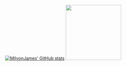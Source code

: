[![MilyonJames' GitHub stats](https://github-readme-stats-git-masterorgs-github-readme-stats-team.vercel.app/api?username=MilyonJames&include_orgs=true&theme=radical)](https://github.com/anuraghazra/github-readme-stats) <img height="180em" src="https://github-readme-stats.vercel.app/api/top-langs/?username=MilyonJames&layout=compact&langs_count=7&theme=radical&show_icons=true"/>

